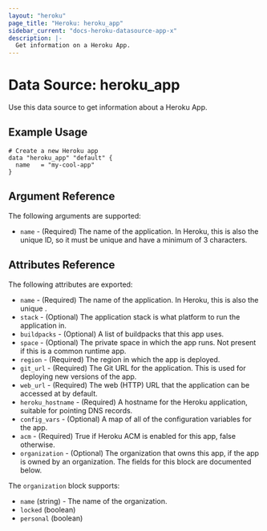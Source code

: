 ```yaml
---
layout: "heroku"
page_title: "Heroku: heroku_app"
sidebar_current: "docs-heroku-datasource-app-x"
description: |-
  Get information on a Heroku App.
---
```


# Data Source: heroku_app

Use this data source to get information about a Heroku App.

## Example Usage

```hcl
# Create a new Heroku app
data "heroku_app" "default" {
  name   = "my-cool-app"
}
```

## Argument Reference

The following arguments are supported:

* `name` - (Required) The name of the application. In Heroku, this is also the
   unique ID, so it must be unique and have a minimum of 3 characters.

## Attributes Reference

The following attributes are exported:

* `name` - (Required) The name of the application. In Heroku, this is also the
   unique .
* `stack` - (Optional) The application stack is what platform to run the application
   in.
* `buildpacks` - (Optional) A list of buildpacks that this app uses.
* `space` - (Optional) The private space in which the app runs. Not present if this is a common runtime app.
* `region` - (Required) The region in which the app is deployed.
* `git_url` - (Required) The Git URL for the application. This is used for
   deploying new versions of the app.
* `web_url` - (Required) The web (HTTP) URL that the application can be accessed
   at by default.
* `heroku_hostname` - (Required) A hostname for the Heroku application, suitable
   for pointing DNS records.
* `config_vars` - (Optional) A map of all of the configuration variables for the app.
* `acm` - (Required) True if Heroku ACM is enabled for this app, false otherwise.
* `organization` - (Optional) The organization that owns this app, if the app is owned by an organization. The fields for this block are documented below.

The `organization` block supports:

* `name` (string) - The name of the organization.
* `locked` (boolean)
* `personal` (boolean)
